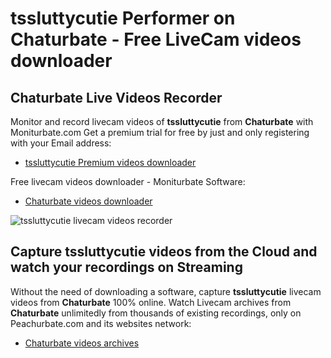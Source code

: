 # tssluttycutie Performer on Chaturbate - Free LiveCam videos downloader

## Chaturbate Live Videos Recorder

Monitor and record livecam videos of **tssluttycutie** from **Chaturbate** with Moniturbate.com
Get a premium trial for free by just and only registering with your Email address:
* [tssluttycutie Premium videos downloader](https://moniturbate.com/request-demo-licence-key.html)

Free livecam videos downloader - Moniturbate Software:
* [Chaturbate videos downloader](https://moniturbate.com/moniturbate-download-software.html)

![tssluttycutie livecam videos recorder](https://peachurnet.com/templates/moniturbate-software.png)


## Capture tssluttycutie videos from the Cloud and watch your recordings on Streaming

Without the need of downloading a software, capture **tssluttycutie** livecam videos from **Chaturbate** 100% online.
Watch Livecam archives from **Chaturbate** unlimitedly from thousands of existing recordings, only on Peachurbate.com and its websites network:
* [Chaturbate videos archives](https://peachurnet.com/)